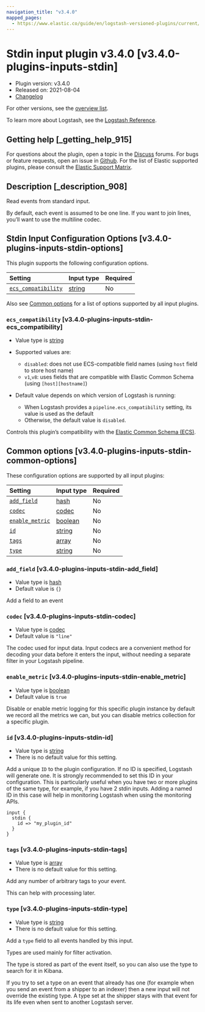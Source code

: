 ```yaml
---
navigation_title: "v3.4.0"
mapped_pages:
  - https://www.elastic.co/guide/en/logstash-versioned-plugins/current/v3.4.0-plugins-inputs-stdin.html
---
```


# Stdin input plugin v3.4.0 [v3.4.0-plugins-inputs-stdin]

* Plugin version: v3.4.0
* Released on: 2021-08-04
* [Changelog](https://github.com/logstash-plugins/logstash-input-stdin/blob/v3.4.0/CHANGELOG.md)

For other versions, see the [overview list](input-stdin-index.md).

To learn more about Logstash, see the [Logstash Reference](https://www.elastic.co/guide/en/logstash/current/index.html).

## Getting help [_getting_help_915]

For questions about the plugin, open a topic in the [Discuss](http://discuss.elastic.co) forums. For bugs or feature requests, open an issue in [Github](https://github.com/logstash-plugins/logstash-input-stdin). For the list of Elastic supported plugins, please consult the [Elastic Support Matrix](https://www.elastic.co/support/matrix#matrix_logstash_plugins).

## Description [_description_908]

Read events from standard input.

By default, each event is assumed to be one line. If you want to join lines, you’ll want to use the multiline codec.

## Stdin Input Configuration Options [v3.4.0-plugins-inputs-stdin-options]

This plugin supports the following configuration options.

| Setting | Input type | Required |
| :- | :- | :- |
| [`ecs_compatibility`](v3-4-0-plugins-inputs-stdin.md#v3.4.0-plugins-inputs-stdin-ecs_compatibility) | [string](/lsr/value-types.md#string) | No |

Also see [Common options](v3-4-0-plugins-inputs-stdin.md#v3.4.0-plugins-inputs-stdin-common-options) for a list of options supported by all input plugins.

### `ecs_compatibility` [v3.4.0-plugins-inputs-stdin-ecs_compatibility]

* Value type is [string](/lsr/value-types.md#string)

* Supported values are:

  * `disabled`: does not use ECS-compatible field names (using `host` field to store host name)
  * `v1`,`v8`: uses fields that are compatible with Elastic Common Schema (using `[host][hostname]`)

* Default value depends on which version of Logstash is running:

  * When Logstash provides a `pipeline.ecs_compatibility` setting, its value is used as the default
  * Otherwise, the default value is `disabled`.

Controls this plugin’s compatibility with the [Elastic Common Schema (ECS)](https://www.elastic.co/guide/en/ecs/current).

## Common options [v3.4.0-plugins-inputs-stdin-common-options]

These configuration options are supported by all input plugins:

| Setting | Input type | Required |
| :- | :- | :- |
| [`add_field`](v3-4-0-plugins-inputs-stdin.md#v3.4.0-plugins-inputs-stdin-add_field) | [hash](/lsr/value-types.md#hash) | No |
| [`codec`](v3-4-0-plugins-inputs-stdin.md#v3.4.0-plugins-inputs-stdin-codec) | [codec](/lsr/value-types.md#codec) | No |
| [`enable_metric`](v3-4-0-plugins-inputs-stdin.md#v3.4.0-plugins-inputs-stdin-enable_metric) | [boolean](/lsr/value-types.md#boolean) | No |
| [`id`](v3-4-0-plugins-inputs-stdin.md#v3.4.0-plugins-inputs-stdin-id) | [string](/lsr/value-types.md#string) | No |
| [`tags`](v3-4-0-plugins-inputs-stdin.md#v3.4.0-plugins-inputs-stdin-tags) | [array](/lsr/value-types.md#array) | No |
| [`type`](v3-4-0-plugins-inputs-stdin.md#v3.4.0-plugins-inputs-stdin-type) | [string](/lsr/value-types.md#string) | No |

### `add_field` [v3.4.0-plugins-inputs-stdin-add_field]

* Value type is [hash](/lsr/value-types.md#hash)
* Default value is `{}`

Add a field to an event

### `codec` [v3.4.0-plugins-inputs-stdin-codec]

* Value type is [codec](/lsr/value-types.md#codec)
* Default value is `"line"`

The codec used for input data. Input codecs are a convenient method for decoding your data before it enters the input, without needing a separate filter in your Logstash pipeline.

### `enable_metric` [v3.4.0-plugins-inputs-stdin-enable_metric]

* Value type is [boolean](/lsr/value-types.md#boolean)
* Default value is `true`

Disable or enable metric logging for this specific plugin instance by default we record all the metrics we can, but you can disable metrics collection for a specific plugin.

### `id` [v3.4.0-plugins-inputs-stdin-id]

* Value type is [string](/lsr/value-types.md#string)
* There is no default value for this setting.

Add a unique `ID` to the plugin configuration. If no ID is specified, Logstash will generate one. It is strongly recommended to set this ID in your configuration. This is particularly useful when you have two or more plugins of the same type, for example, if you have 2 stdin inputs. Adding a named ID in this case will help in monitoring Logstash when using the monitoring APIs.

```
input {
  stdin {
    id => "my_plugin_id"
  }
}
```

### `tags` [v3.4.0-plugins-inputs-stdin-tags]

* Value type is [array](/lsr/value-types.md#array)
* There is no default value for this setting.

Add any number of arbitrary tags to your event.

This can help with processing later.

### `type` [v3.4.0-plugins-inputs-stdin-type]

* Value type is [string](/lsr/value-types.md#string)
* There is no default value for this setting.

Add a `type` field to all events handled by this input.

Types are used mainly for filter activation.

The type is stored as part of the event itself, so you can also use the type to search for it in Kibana.

If you try to set a type on an event that already has one (for example when you send an event from a shipper to an indexer) then a new input will not override the existing type. A type set at the shipper stays with that event for its life even when sent to another Logstash server.
